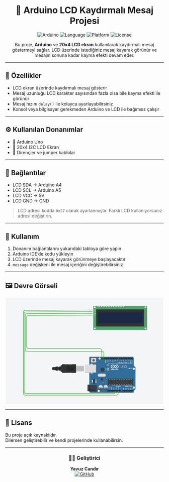 <h1 align="center">💬 Arduino LCD Kaydırmalı Mesaj Projesi</h1>

<p align="center">
  <img src="https://img.shields.io/badge/Arduino-Uno-blue?logo=arduino" alt="Arduino">
  <img src="https://img.shields.io/badge/Language-C++-brightgreen" alt="Language">
  <img src="https://img.shields.io/badge/Platform-Arduino%20IDE-orange" alt="Platform">
  <img src="https://img.shields.io/badge/License-Open%20Source-success" alt="License">
</p>

<p align="center">
  Bu proje, <b>Arduino</b> ve <b>20x4 LCD ekran</b> kullanılarak kaydırmalı mesaj göstermeyi sağlar.  
  LCD üzerinde istediğiniz mesaj kayarak görünür ve mesajın sonuna kadar kayma efekti devam eder.  
</p>

---

## 🧠 Özellikler
- LCD ekran üzerinde kaydırmalı mesaj gösterir  
- Mesaj uzunluğu LCD karakter sayısından fazla olsa bile kayma efekti ile görünür  
- Mesaj hızını `delay()` ile kolayca ayarlayabilirsiniz  
- Konsol veya bilgisayar gerekmeden Arduino ve LCD ile bağımsız çalışır  

---

## ⚙️ Kullanılan Donanımlar
- 🔸 Arduino Uno  
- 🔸 20x4 I2C LCD Ekran  
- 🔸 Dirençler ve jumper kablolar  

---

## 🔌 Bağlantılar
- LCD SDA → Arduino A4  
- LCD SCL → Arduino A5  
- LCD VCC → 5V  
- LCD GND → GND  

> LCD adresi kodda `0x27` olarak ayarlanmıştır. Farklı LCD kullanıyorsanız adresi değiştirin.  

---

## 🧰 Kullanım
1. Donanım bağlantılarını yukarıdaki tabloya göre yapın  
2. Arduino IDE’de kodu yükleyin  
3. LCD üzerinde mesaj kayarak görünmeye başlayacaktır  
4. `message` değişkeni ile mesaj içeriğini değiştirebilirsiniz  

---

## 🖼️ Devre Görseli
<p align="center">
  <img src="lcd_devre.png" alt="LCD Kaydırmalı Mesaj Devresi" width="500"/>
</p>
 

---

## 📜 Lisans
Bu proje açık kaynaklıdır.  
Dilersen geliştirebilir ve kendi projelerinde kullanabilirsin.  

---

<h3 align="center">👨‍💻 Geliştirici</h3>
<p align="center">
  <b>Yavuz Candır</b>  
  <br>
  <a href="https://github.com/YavuzCandirr" target="_blank">
    <img src="https://img.shields.io/badge/GitHub-YavuzCandirr-black?logo=github" alt="GitHub">
  </a>
</p>
